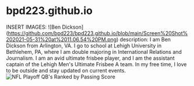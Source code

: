 # bpd223.github.io
INSERT IMAGES: ![Ben Dickson] (https://github.com/bpd223/bpd223.github.io/blob/main/Screen%20Shot%202021-05-31%20at%2011.06.54%20PM.png)
description: I am Ben Dickson from Arlington, VA. I go to school at Lehigh University in Bethlehem, PA, where I am double majoring in International Relations and Journalism. I am an avid ultimate frisbee player, and I am the assistant captain of the Lehigh Men's Ultimate Frisbee A team. In my free time, I love to be outside and stay updated on current events.
![NFL Playoff QB's Ranked by Passing Score](https://bpd223.github.io/NFL.png)
